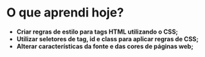# O que aprendi hoje? 
* **Criar regras de estilo para tags HTML utilizando o CSS;**  
* **Utilizar seletores de tag, id e class para aplicar regras de CSS;**  
* **Alterar características da fonte e das cores de páginas web;**
